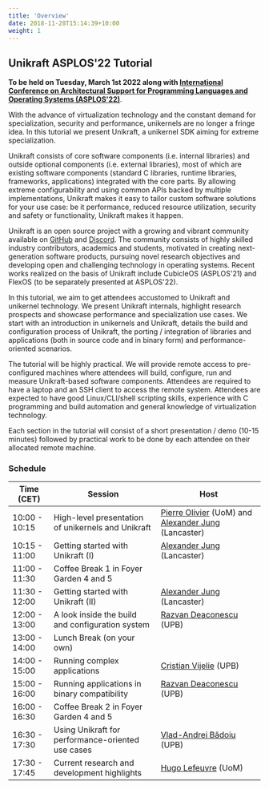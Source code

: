 ```yaml
---
title: 'Overview'
date: 2018-11-28T15:14:39+10:00
weight: 1
---
```


## Unikraft ASPLOS'22 Tutorial

**To be held on Tuesday, March 1st 2022 along with [International
Conference on Architectural Support for Programming Languages and
Operating Systems (ASPLOS'22)](https://asplos-conference.org)**.

With the advance of virtualization technology and the constant demand for
specialization, security and performance, unikernels are no longer a fringe
idea.  In this tutorial we present Unikraft, a unikernel SDK aiming for extreme
specialization.

Unikraft consists of core software components (i.e. internal libraries) and
outside optional components (i.e. external libraries), most of which are
existing software components (standard C libraries, runtime libraries,
frameworks, applications) integrated with the core parts.  By allowing extreme
configurability and using common APIs backed by multiple implementations,
Unikraft makes it easy to tailor custom software solutions for your use case: be
it performance, reduced resource utilization, security and safety or
functionality, Unikraft makes it happen.

Unikraft is an open source project with a growing and vibrant community
available on [GitHub](https://github.com/unikraft/) and
[Discord](https://bit.ly/UnikraftDiscord).  The community consists of highly
skilled industry contributors, academics and students, motivated in creating
next-generation software products, pursuing novel research objectives and
developing open and challenging technology in operating systems.  Recent works
realized on the basis of Unikraft include CubicleOS (ASPLOS'21) and FlexOS (to
be separately presented at ASPLOS'22).

In this tutorial, we aim to get attendees accustomed to Unikraft and unikernel
technology.  We present Unikraft internals, highlight research prospects and
showcase performance and specialization use cases. We start with an introduction
in unikernels and Unikraft, details the build and configuration process of
Unikraft, the porting / integration of libraries and applications (both in
source code and in binary form) and performance-oriented scenarios.

The tutorial will be highly practical.  We will provide remote access to
pre-configured machines where attendees will build, configure, run and measure
Unikraft-based software components.  Attendees are required to have a laptop and
an SSH client to access the remote system. Attendees are expected to have good
Linux/CLI/shell scripting skills, experience with C programming and build
automation and general knowledge of virtualization technology.

Each section in the tutorial will consist of a short presentation / demo (10-15
minutes) followed by practical work to be done by each attendee on their
allocated remote machine.

### Schedule

| Time (CET)    | Session                                             | Host                   |
| ------------- | --------------------------------------------------- | ---------------------- |
| 10:00 - 10:15 | High-level presentation of unikernels and Unikraft  | [Pierre Olivier](https://sites.google.com/view/pierreolivier) (UoM) and [Alexander Jung](https://github.com/nderjung) (Lancaster) |
| 10:15 - 11:00 | Getting started with Unikraft (I)                   | [Alexander Jung](https://github.com/nderjung) (Lancaster) |
| 11:00 - 11:30 | Coffee Break 1 in Foyer Garden 4 and 5              | |
| 11:30 - 12:00 | Getting started with Unikraft (II)                  | [Alexander Jung](https://github.com/nderjung) (Lancaster) |
| 12:00 - 13:00 | A look inside the build and configuration system    | [Razvan Deaconescu](https://github.com/razvand) (UPB) |
| 13:00 - 14:00 | Lunch Break (on your own)                           | |
| 14:00 - 15:00 | Running complex applications                        | [Cristian Vijelie](https://github.com/cristian-vijelie) (UPB) |
| 15:00 - 16:00 | Running applications in binary compatibility        | [Razvan Deaconescu](https://github.com/razvand) (UPB) |
| 16:00 - 16:30 | Coffee Break 2 in Foyer Garden 4 and 5              | |
| 16:30 - 17:30 | Using Unikraft for performance-oriented use cases   | [Vlad-Andrei Bădoiu](https://vladandrew.github.io/) (UPB) |
| 17:30 - 17:45 | Current research and development highlights         | [Hugo Lefeuvre](https://www.research.manchester.ac.uk/portal/en/researchers/hugo-lefeuvre(6a7c2d5d-c88b-427d-9a6f-5a1fa3ceae8f).html) (UoM) |
